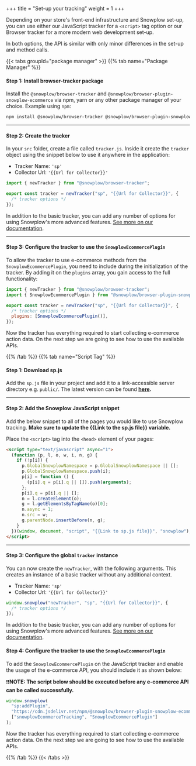 +++
title = "Set-up your tracking"
weight = 1
+++

Depending on your store's front-end infrastructure and Snowplow set-up, you can use either our JavaScript tracker for a `<script>` tag option or our Browser tracker for a more modern web development set-up.

In both options, the API is similar with only minor differences in the set-up and method calls.

{{< tabs groupId="package manager" >}}
{{% tab name="Package Manager" %}}

#### **Step 1:** Install browser-tracker package

Install the `@snowplow/browser-tracker` and `@snowplow/browser-plugin-snowplow-ecommerce` via npm, yarn or any other package manager of your choice. Example using `npm`:

```bash
npm install @snowplow/browser-tracker @snowplow/browser-plugin-snowplow-ecommerce
```

---

#### **Step 2:** Create the tracker

In your `src` folder, create a file called `tracker.js`. Inside it create the `tracker` object using the snippet below to use it anywhere in the application:

- Tracker Name: `'sp'`
- Collector Url: `'{{Url for Collector}}'`

```javascript
import { newTracker } from "@snowplow/browser-tracker";

export const tracker = newTracker("sp", "{{Url for Collector}}", {
  /* tracker options */
});
```

In addition to the basic tracker, you can add any number of options for using Snowplow's more advanced features. <a target="_blank" href="https://docs.snowplow.io/docs/collecting-data/collecting-from-own-applications/javascript-trackers/browser-tracker/browser-tracker-v3-reference/tracker-setup/initialization-options/">See more on our documentation</a>.

---

#### **Step 3:** Configure the tracker to use the `SnowplowEcommercePlugin`

To allow the tracker to use e-commerce methods from the `SnowplowEcommercePlugin`, you need to include during the initialization of the tracker. By adding it on the `plugins` array, you gain access to the full functionality:

```javascript
import { newTracker } from "@snowplow/browser-tracker";
import { SnowplowEcommercePlugin } from "@snowplow/browser-plugin-snowplow-ecommerce";

export const tracker = newTracker("sp", "{{Url for Collector}}", {
  /* tracker options */
  plugins: [SnowplowEcommercePlugin()],
});
```

Now the tracker has everything required to start collecting e-commerce action data. On the next step we are going to see how to use the available APIs.

{{% /tab %}}
{{% tab name="Script Tag" %}}

#### **Step 1:** Download sp.js

Add the `sp.js` file in your project and add it to a link-accessible server directory e.g. `public/`. The latest version can be found **[here](https://github.com/snowplow/snowplow-javascript-tracker/releases).**

---

#### **Step 2:** Add the Snowplow JavaScript snippet

Add the below snippet to all of the pages you would like to use Snowplow tracking. **Make sure to update the {{Link to the sp.js file}} variable.**

Place the `<script>` tag into the `<head>` element of your pages:

```html
<script type="text/javascript" async="1">
  (function (p, l, o, w, i, n, g) {
    if (!p[i]) {
      p.GlobalSnowplowNamespace = p.GlobalSnowplowNamespace || [];
      p.GlobalSnowplowNamespace.push(i);
      p[i] = function () {
        (p[i].q = p[i].q || []).push(arguments);
      };
      p[i].q = p[i].q || [];
      n = l.createElement(o);
      g = l.getElementsByTagName(o)[0];
      n.async = 1;
      n.src = w;
      g.parentNode.insertBefore(n, g);
    }
  })(window, document, "script", "{{Link to sp.js file}}", "snowplow");
</script>
```

---

#### **Step 3:** Configure the global `tracker` instance

You can now create the `newTracker`, with the following arguments. This creates an instance of a basic tracker without any additional context.

- Tracker Name: `'sp'`
- Collector Url: `'{{Url for Collector}}'`

```javascript
window.snowplow("newTracker", "sp", "{{Url for Collector}}", {
  /* tracker options */
});
```

In addition to the basic tracker, you can add any number of options for using Snowplow's more advanced features. <a target="_blank" href="https://docs.snowplow.io/docs/collecting-data/collecting-from-own-applications/javascript-trackers/javascript-tracker/javascript-tracker-v3/tracker-setup/initialization-options/">See more on our documentation</a>.

#### **Step 4:** Configure the tracker to use the `SnowplowEcommercePlugin`

To add the `SnowplowEcommercePlugin` on the JavaScript tracker and enable the usage of the e-commerce API, you should include it as shown below:

❗❗**NOTE: The script below should be executed **before** any e-commerce API can be called successfully.**

```javascript
window.snowplow(
  "sp:addPlugin",
  "https://cdn.jsdelivr.net/npm/@snowplow/browser-plugin-snowplow-ecommerce@3/dist/index.umd.min.js",
  ["snowplowEcommerceTracking", "SnowplowEcommercePlugin"]
);
```

Now the tracker has everything required to start collecting e-commerce action data. On the next step we are going to see how to use the available APIs.

{{% /tab %}}
{{< /tabs >}}
